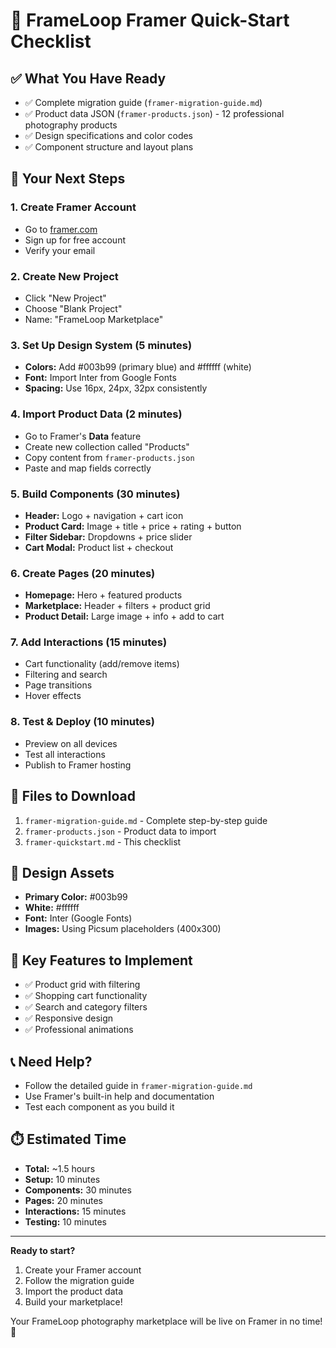 # 🚀 FrameLoop Framer Quick-Start Checklist

## ✅ **What You Have Ready**
- ✅ Complete migration guide (`framer-migration-guide.md`)
- ✅ Product data JSON (`framer-products.json`) - 12 professional photography products
- ✅ Design specifications and color codes
- ✅ Component structure and layout plans

## 🎯 **Your Next Steps**

### **1. Create Framer Account**
- Go to [framer.com](https://framer.com)
- Sign up for free account
- Verify your email

### **2. Create New Project**
- Click "New Project"
- Choose "Blank Project"
- Name: "FrameLoop Marketplace"

### **3. Set Up Design System (5 minutes)**
- **Colors:** Add #003b99 (primary blue) and #ffffff (white)
- **Font:** Import Inter from Google Fonts
- **Spacing:** Use 16px, 24px, 32px consistently

### **4. Import Product Data (2 minutes)**
- Go to Framer's **Data** feature
- Create new collection called "Products"
- Copy content from `framer-products.json`
- Paste and map fields correctly

### **5. Build Components (30 minutes)**
- **Header:** Logo + navigation + cart icon
- **Product Card:** Image + title + price + rating + button
- **Filter Sidebar:** Dropdowns + price slider
- **Cart Modal:** Product list + checkout

### **6. Create Pages (20 minutes)**
- **Homepage:** Hero + featured products
- **Marketplace:** Header + filters + product grid
- **Product Detail:** Large image + info + add to cart

### **7. Add Interactions (15 minutes)**
- Cart functionality (add/remove items)
- Filtering and search
- Page transitions
- Hover effects

### **8. Test & Deploy (10 minutes)**
- Preview on all devices
- Test all interactions
- Publish to Framer hosting

## 📁 **Files to Download**
1. `framer-migration-guide.md` - Complete step-by-step guide
2. `framer-products.json` - Product data to import
3. `framer-quickstart.md` - This checklist

## 🎨 **Design Assets**
- **Primary Color:** #003b99
- **White:** #ffffff
- **Font:** Inter (Google Fonts)
- **Images:** Using Picsum placeholders (400x300)

## 🔧 **Key Features to Implement**
- ✅ Product grid with filtering
- ✅ Shopping cart functionality
- ✅ Search and category filters
- ✅ Responsive design
- ✅ Professional animations

## 📞 **Need Help?**
- Follow the detailed guide in `framer-migration-guide.md`
- Use Framer's built-in help and documentation
- Test each component as you build it

## ⏱️ **Estimated Time**
- **Total:** ~1.5 hours
- **Setup:** 10 minutes
- **Components:** 30 minutes
- **Pages:** 20 minutes
- **Interactions:** 15 minutes
- **Testing:** 10 minutes

---

**Ready to start?** 
1. Create your Framer account
2. Follow the migration guide
3. Import the product data
4. Build your marketplace!

Your FrameLoop photography marketplace will be live on Framer in no time! 🎉 